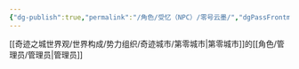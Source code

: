 ```yaml
---
{"dg-publish":true,"permalink":"/角色/受忆（NPC）/零号云墨/","dgPassFrontmatter":true}
---
```


[[奇迹之城世界观/世界构成/势力组织/奇迹城市/第零城市\|第零城市]]的[[角色/管理员/管理员\|管理员]]
